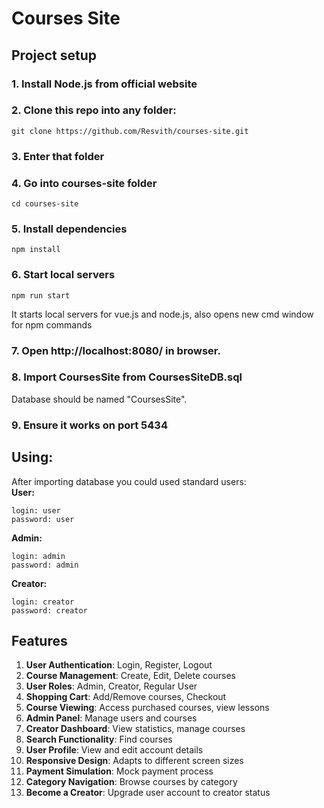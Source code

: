 # Courses Site

## Project setup
### 1. Install Node.js from official website

### 2. Clone this repo into any folder:
```
git clone https://github.com/Resvith/courses-site.git
```
### 3. Enter that folder
### 4. Go into courses-site folder
```
cd courses-site
```
### 5. Install dependencies
```
npm install
```
### 6. Start local servers
```
npm run start
```
It starts local servers for vue.js and node.js, also opens new cmd window for npm commands <br>
### 7. Open http://localhost:8080/ in browser. 
### 8. Import CoursesSite from CoursesSiteDB.sql
Database should be named "CoursesSite".
### 9. Ensure it works on **port 5434**

## Using:
After importing database you could used standard users:<br>
**User:** 
```
login: user
password: user
```
**Admin:**
```
login: admin
password: admin
```
**Creator:**
```
login: creator
password: creator
```


## Features
1. **User Authentication**: Login, Register, Logout
2. **Course Management**: Create, Edit, Delete courses
3. **User Roles**: Admin, Creator, Regular User
4. **Shopping Cart**: Add/Remove courses, Checkout
5. **Course Viewing**: Access purchased courses, view lessons
6. **Admin Panel**: Manage users and courses
7. **Creator Dashboard**: View statistics, manage courses
8. **Search Functionality**: Find courses
9. **User Profile**: View and edit account details
10. **Responsive Design**: Adapts to different screen sizes
11. **Payment Simulation**: Mock payment process
12. **Category Navigation**: Browse courses by category
13. **Become a Creator**: Upgrade user account to creator status
